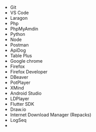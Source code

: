 - Git
- VS Code
- Laragon
- Php
- PhpMyAmdin
- Python
- Node
- Postman
- ApiDog
- Table Plus
- Google chrome
- Firefox
- Firefox Developer
- DBeaver
- PotPlayer
- XMind
- Android Studio
- LDPlayer
- Flutter SDK
- Draw.io
- Internet Download Manager (Repacks)
- LogSeq
-